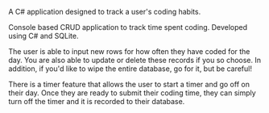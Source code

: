 A C# application designed to track a user's coding habits.

Console based CRUD application to track time spent coding. Developed using C# and SQLite.

The user is able to input new rows for how often they have coded for the day. You are also able to update or delete these records if you so choose.
In addition, if you'd like to wipe the entire database, go for it, but be careful!

There is a timer feature that allows the user to start a timer and go off on their day. Once they are ready to submit their coding time, they
can simply turn off the timer and it is recorded to their database.

